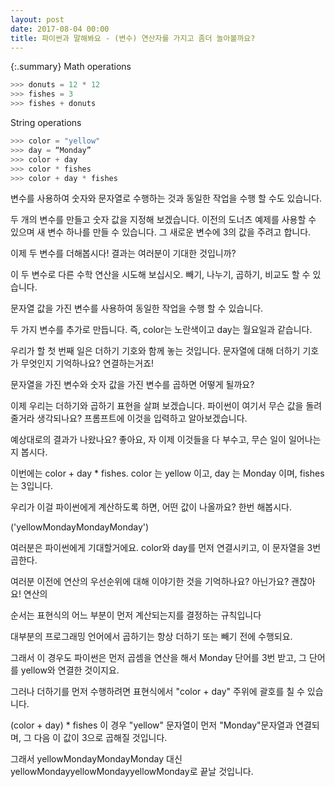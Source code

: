 ```yaml
---
layout: post
date: 2017-08-04 00:00
title: 파이썬과 말해봐요 - (변수) 연산자를 가지고 좀더 놀아볼까요?
---
```


{:.summary}
Math operations
```python
>>> donuts = 12 * 12
>>> fishes = 3
>>> fishes + donuts
```
String operations
```python
>>> color = "yellow"
>>> day = “Monday”
>>> color + day
>>> color * fishes
>>> color + day * fishes
```

변수를 사용하여 숫자와 문자열로 수행하는 것과 동일한 작업을 수행 할 수도 있습니다.

두 개의 변수를 만들고 숫자 값을 지정해 보겠습니다. 이전의 도너츠 예제를 사용할 수 있으며 새 변수 하나를 만들 수 있습니다. 그 새로운 변수에 3의 값을 주려고 합니다.

이제 두 변수를 더해봅시다! 결과는 여러분이 기대한 것입니까?

이 두 변수로 다른 수학 연산을 시도해 보십시오. 빼기, 나누기, 곱하기, 비교도 할 수 있습니다.

문자열 값을 가진 변수를 사용하여 동일한 작업을 수행 할 수 있습니다.

두 가지 변수를 추가로 만듭니다. 즉, color는 노란색이고 day는 월요일과 같습니다.

우리가 할 첫 번째 일은 더하기 기호와 함께 놓는 것입니다. 문자열에 대해 더하기 기호가 무엇인지 기억하나요? 연결하는거죠!

문자열을 가진 변수와 숫자 값을 가진 변수를 곱하면 어떻게 될까요?

이제 우리는 더하기와 곱하기 표현을 살펴 보겠습니다. 파이썬이 여기서 무슨 값을 돌려줄거라 생각되나요? 프롬프트에 이것을 입력하고 알아보겠습니다.

예상대로의 결과가 나왔나요? 좋아요, 자 이제 이것들을 다 부수고, 무슨 일이 일어나는지 봅시다. 

이번에는 color + day * fishes. color 는 yellow 이고, day 는 Monday 이며, fishes 는 3입니다. 

우리가 이걸 파이썬에게 계산하도록 하면, 어떤 값이 나올까요? 한번 해봅시다. 

('yellowMondayMondayMonday')

여러분은 파이썬에게 기대할거에요. color와 day를 먼저 연결시키고, 이 문자열을 3번 곱한다. 

여러분 이전에 연산의 우선순위에 대해 이야기한 것을 기억하나요? 아닌가요? 괜찮아요! 연산의

순서는 표현식의 어느 부분이 먼저 계산되는지를 결정하는 규칙입니다

대부분의 프로그래밍 언어에서 곱하기는 항상 더하기 또는 빼기 전에 수행되요. 

그래서 이 경우도 파이썬은 먼저 곱셈을 연산을 해서 Monday 단어를 3번 받고, 그 단어를 yellow와 연결한 것이지요. 

그러나 더하기를 먼저 수행하려면 표현식에서 "color + day" 주위에 괄호를 칠 수 있습니다.

(color + day) * fishes 이 경우 "yellow" 문자열이 먼저 "Monday"문자열과 연결되며, 그 다음 이 값이 3으로 곱해질 것입니다. 

그래서 yellowMondayMondayMonday 대신 yellowMondayyellowMondayyellowMonday로 끝날 것입니다.

